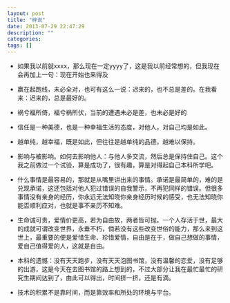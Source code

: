 ```yaml
---
layout: post
title: "梓说"
date: 2013-07-29 22:47:29
description: ""
categories: 
tags: []
---
```


- 如果我以前就xxxx，那么现在一定yyyy了，这是我以前经常想的，但我现在会再加上一句：现在开始也来得及

- 赢在起跑线，未必全对，也可有这么一说：迟来的，也不总是差的。在我看来：迟来的，总是最好的。
                
- 祸兮福所倚，福兮祸所伏，当前的遭遇未必是差，也未必是好的

- 信任是一种美德，也是一种幸福生活的态度，对他人，对自己均是如此。 

- 越单纯，越幸福，既是如此，但往往是越单纯的品德，越难以保持。
        
- 影响与被影响。如何去影响他人：与他人多交流，然后总是保持住自己。这个我之前做过一个试验，算是成功了，很有趣，算是对得起自己本科所学吧。

- 什么事情是最容易的，那就是从嘴里讲出来的事情。承诺是最简单的，难的是兑现承诺，这还包括对他人犯过错误的自我警示，不再犯同样的错误。但很多事情没有亲身的经历，你永远无法知晓你亲身经历时候的感受，也无法知晓你能否顺利应对，也就是事不亲历不知难。

- 生命诚可贵，爱情价更高，若为自由故，两者皆可抛。一个人存活于世，最大的成就可谓改变世界，永垂不朽，倘若没有这些改变世俗的能力，那么来到这世上，最重要的便是爱惜生命、珍惜爱情，自由是在于，做自己想做的事情，爱自己值得爱的人，这就是自由。

- 本科的遗憾：没有天天跑步，没有天天泡图书馆，没有温馨的恋爱，没有足够的出游，这是今天在去图书馆的路上想到的，不过大部分让我在最忙最忙的研究生期间达到了，由此可以得出，时间挤一挤，还是有滴。

- 技术的积累不是靠时间，而是靠效率和所处的环境与平台。
  